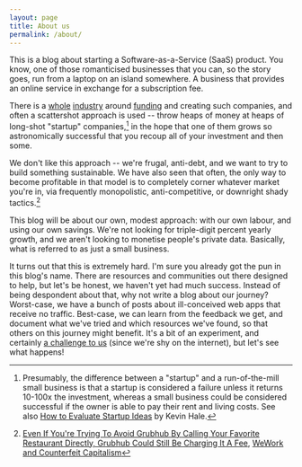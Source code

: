 ```yaml
---
layout: page
title: About us
permalink: /about/
---
```


This is a blog about starting a Software-as-a-Service (SaaS) product.
You know, one of those romanticised businesses that you can, so the
story goes, run from a laptop on an island somewhere.  A business that
provides an online service in exchange for a subscription fee.

There is a [whole](https://www.ycombinator.com/)
[industry](https://www.techstars.com/) around
[funding](https://seed-db.com/accelerators) and creating such
companies, and often a scattershot approach is used -- throw heaps of
money at heaps of long-shot "startup" companies,[^startup] in the
hope that one of them grows so astronomically successful that you
recoup all of your investment and then some.

We don't like this approach -- we're frugal, anti-debt, and we want to
try to build something sustainable.  We have also seen that often, the
only way to become profitable in that model is to completely corner
whatever market you're in, via frequently monopolistic,
anti-competitive, or downright shady tactics.[^shady]

This blog will be about our own, modest approach: with our own labour,
and using our own savings.  We're not looking for triple-digit percent
yearly growth, and we aren't looking to monetise people's private
data.  Basically, what is referred to as just a small business.

It turns out that this is extremely hard.  I'm sure you already got
the pun in this blog's name.  There are resources and communities out
there designed to help, but let's be honest, we haven't yet had much
success.  Instead of being despondent about that, why not write a blog
about our journey?  Worst-case, we have a bunch of posts about
ill-conceived web apps that receive no traffic.  Best-case, we can
learn from the feedback we get, and document what we've tried and
which resources we've found, so that others on this journey might
benefit.  It's a bit of an experiment, and certainly [a challenge to
us][shy-on-the-internet] (since we're shy on the internet), but let's
see what happens!

[shy-on-the-internet]: /2020/07/01/who-are-you.html
[^startup]: Presumably, the difference between a "startup" and a run-of-the-mill small business is that a startup is considered a failure unless it returns 10-100x the investment, whereas a small business could be considered successful if the owner is able to pay their rent and living costs.  See also [How to Evaluate Startup Ideas](https://www.startupschool.org/videos/62) by Kevin Hale.
[^shady]: [Even If You're Trying To Avoid Grubhub By Calling Your Favorite Restaurant Directly, Grubhub Could Still Be Charging It A Fee](https://www.buzzfeednews.com/article/venessawong/grubhub-phone-order-call-fee-coronavirus), [WeWork and Counterfeit Capitalism](https://mattstoller.substack.com/p/wework-and-counterfeit-capitalism)
